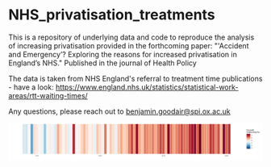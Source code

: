 # NHS_privatisation_treatments
This is a repository of underlying data and code to reproduce the analysis of increasing privatisation provided in the forthcoming paper: "'Accident and Emergency’? Exploring the reasons for increased privatisation in England’s NHS." Published in the journal of Health Policy

The data is taken from NHS England's referral to treatment time publications - have a look: https://www.england.nhs.uk/statistics/statistical-work-areas/rtt-waiting-times/

Any questions, please reach out to benjamin.goodair@spi.ox.ac.uk

<p align="center">
  <img src="https://raw.githubusercontent.com/BenGoodair/CCG-Outsourcing/main/Interactive%20Plots/scrollwarmstill.jpg"  />
</p>
